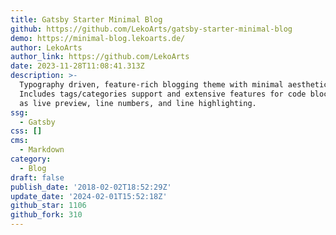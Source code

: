 ```yaml
---
title: Gatsby Starter Minimal Blog
github: https://github.com/LekoArts/gatsby-starter-minimal-blog
demo: https://minimal-blog.lekoarts.de/
author: LekoArts
author_link: https://github.com/LekoArts
date: 2023-11-28T11:08:41.313Z
description: >-
  Typography driven, feature-rich blogging theme with minimal aesthetics.
  Includes tags/categories support and extensive features for code blocks such
  as live preview, line numbers, and line highlighting.
ssg:
  - Gatsby
css: []
cms:
  - Markdown
category:
  - Blog
draft: false
publish_date: '2018-02-02T18:52:29Z'
update_date: '2024-02-01T15:52:18Z'
github_star: 1106
github_fork: 310
---
```

